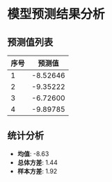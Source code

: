 
# 模型预测结果分析
    
## 预测值列表
| 序号 | 预测值 |
| -------- | ----------------------- |
| 1    | -8.52646              |
| 2    | -9.35222              |
| 3    | -6.72600              |
| 4    | -9.89785              |
    
## 统计分析
- **均值**: -8.63
- **总体方差**: 1.44
- **样本方差**: 1.92

